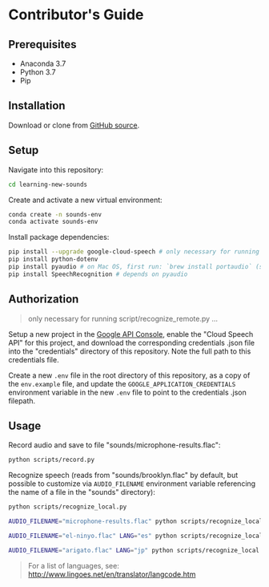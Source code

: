 # Contributor's Guide

## Prerequisites

  + Anaconda 3.7
  + Python 3.7
  + Pip

## Installation

Download or clone from [GitHub source](https://github.com/s2t2/learning-new-sounds).

## Setup

Navigate into this repository:

```sh
cd learning-new-sounds
```

Create and activate a new virtual environment:

```sh
conda create -n sounds-env
conda activate sounds-env
```

Install package dependencies:

```sh
pip install --upgrade google-cloud-speech # only necessary for running script/recognize_remote.py
pip install python-dotenv
pip install pyaudio # on Mac OS, first run: `brew install portaudio` (see http://people.csail.mit.edu/hubert/pyaudio/#downloads)
pip install SpeechRecognition # depends on pyaudio
```

## Authorization

> only necessary for running script/recognize_remote.py ...

Setup a new project in the [Google API Console](https://console.cloud.google.com/cloud-resource-manager), enable the "Cloud Speech API" for this project, and download the corresponding credentials .json file into the "credentials" directory of this repository. Note the full path to this credentials file.

Create a new `.env` file in the root directory of this repository, as a copy of the `env.example` file, and update the `GOOGLE_APPLICATION_CREDENTIALS` environment variable in the new `.env` file to point to the credentials .json filepath.

## Usage

Record audio and save to file "sounds/microphone-results.flac":

```sh
python scripts/record.py
```

Recognize speech (reads from "sounds/brooklyn.flac" by default, but possible to customize via `AUDIO_FILENAME` environment variable referencing the name of a file in the "sounds" directory):

```sh
python scripts/recognize_local.py

AUDIO_FILENAME="microphone-results.flac" python scripts/recognize_local.py

AUDIO_FILENAME="el-ninyo.flac" LANG="es" python scripts/recognize_local.py

AUDIO_FILENAME="arigato.flac" LANG="jp" python scripts/recognize_local.py

```

> For a list of languages, see: http://www.lingoes.net/en/translator/langcode.htm
